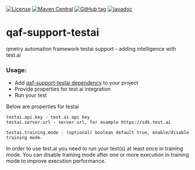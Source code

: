 [![License](https://img.shields.io/github/license/qmetry/qaf-support-testai.svg)](http://www.opensource.org/licenses/mit-license.php)
[![Maven Central](https://maven-badges.herokuapp.com/maven-central/com.qmetry/qaf-support-testai/badge.svg)](https://mvnrepository.com/artifact/com.qmetry/qaf-support-testai/latest)
[![GitHub tag](https://img.shields.io/github/tag/qmetry/qaf-support-testai.svg)](https://github.com/qmetry/qaf-support-testai/tags)
[![javadoc](https://javadoc.io/badge2/com.qmetry/qaf-support-testai/javadoc.svg)](https://javadoc.io/doc/com.qmetry/qaf-support-testai)
# qaf-support-testai
qmetry automation framework testai support - adding intelligence with test.ai


 ### Usage: 
 - Add [qaf-support-testai dependency](https://mvnrepository.com/artifact/com.qmetry/qaf-support-testai/latest) to your project
 - Provide properties for test.ai integration
 - Run your test 
 
 Below are properties for testai
```
testai.api.key - test.ai api key
testai.server.url - server url, for example https://sdk.test.ai 

testai.training.mode - (optional) boolean default true, enable/disable training mode. 
```

In order to use test.ai you need to run your test(s) at least once in training mode. You can disable training mode after one or more execution in training mode to improve execution performance.